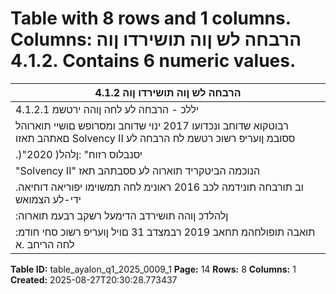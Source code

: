 # Table with 8 rows and 1 columns. Columns: הרבחה לש ןוה תושירדו ןוה 4.1.2. Contains 6 numeric values.

| הרבחה לש ןוה תושירדו ןוה 4.1.2 |
|---|
| יללכ - הרבחה לע לחה ןוהה ירטשמ 4.1.2.1 |
| רבוטקוא שדוחב ונכדועו 2017 ינוי שדוחב ומסרופש םושיי תוארוהל םאתהב תאזו Solvency II ססובמ ןועריפ רשוכ רטשמ לח הרבחה לע |
| .)"יסנבלוס רזוח" :ןלהל( 2020 |
| "Solvency II" הנוכמה הביטקריד תוארוה לע ססבתהב תאז | לארשיב חוטיב תורבחל שדח ןועריפ רשוכ רטשמ ןנוכל דעונ יסנבלוס רזוח |
| .וב תורבחה תונידמה לכב 2016 ראונימ לחה תמשוימו יפוריאה דוחיאה ידי-לע הצמואש | )"הביטקרידה" -:ןלהל( |
| :ןלהלדכ ןוהה תושירדב הדימעל רשקב רבעמ תוארוה | רתיה ןיב | ללוכ יסנבלוס רזוח |
| :תואבה תופולחהמ תחאב 2019 רבמצדב 31 םויל ןועריפ רשוכ סחי חודמ לחה הריחב .א |

**Table ID:** table_ayalon_q1_2025_0009_1
**Page:** 14
**Rows:** 8
**Columns:** 1
**Created:** 2025-08-27T20:30:28.773437
